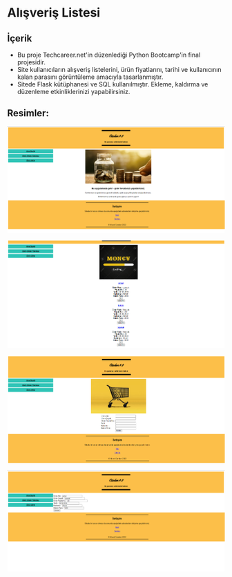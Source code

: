 # Alışveriş Listesi


## İçerik


- Bu proje Techcareer.net'in düzenlediği Python Bootcamp'in final projesidir. 
- Site kullanıcıların alışveriş listelerini, ürün fiyatlarını, tarihi ve kullanıcının kalan parasını görüntüleme amacıyla tasarlanmıştır.
- Sitede Flask kütüphanesi ve SQL kullanılmıştır. Ekleme, kaldırma ve düzenleme etkinliklerinizi yapabilirsiniz.


## Resimler:

![Ana Sayfa](https://github.com/muratcandan/shopping_list_flask/blob/main/shopping_list_flask/img/1.png)


![İkinci Sayfa](https://github.com/muratcandan/shopping_list_flask/blob/main/shopping_list_flask/img/2.png)


![Üçüncü Sayfa](https://github.com/muratcandan/shopping_list_flask/blob/main/shopping_list_flask/img/3.png)


![Dördüncü Sayfa](https://github.com/muratcandan/shopping_list_flask/blob/main/shopping_list_flask/img/4.png)
